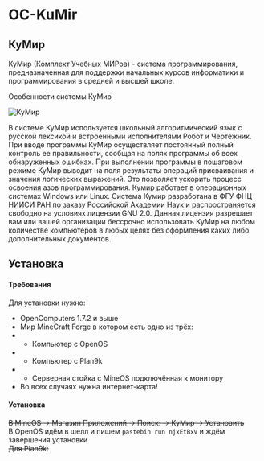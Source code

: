 # OC-KuMir
## КуМир
КуМир (Комплект Учебных МИРов) - система программирования, предназначенная для поддержки начальных курсов информатики и программирования в средней и высшей школе.

Особенности системы КуМир

![КуМир](http://razvitie19.ucoz.ru/risunki/screen.png)

В системе КуМир используется школьный алгоритмический язык с русской лексикой и встроенными исполнителями Робот и Чертёжник.
При вводе программы КуМир осуществляет постоянный полный контроль ее правильности, сообщая на полях программы об всех обнаруженных ошибках.
При выполнении программы в пошаговом режиме КуМир выводит на поля результаты операций присваивания и значения логических выражений. Это позволяет ускорить процесс освоения азов программирования.
Кумир работает в операционных системах Windows или Linux.
Система Кумир разработана в ФГУ ФНЦ НИИСИ РАН по заказу Российской Академии Наук и распространяется свободно на условиях лицензии GNU 2.0.
Данная лицензия разрешает вам или вашей организации бессрочно использовать КуМир на любом количестве компьютеров в любых целях без оформления каких либо дополнительных документов.

## Установка

#### Требования
Для установки нужно:
- OpenComputers 1.7.2 и выше
- Мир MineCraft Forge в котором есть одно из трёх:
- - Компьютер с OpenOS
- - Компьютер с Plan9k
- - Серверная стойка с MineOS подключённая к монитору
- Во всех случаях нужна интернет-карта!
#### Установка
<s>В MineOS -> Магазин Приложений -> Поиск: -> КуМир -> Установить</s><br>В OpenOS идём в шелл и пишем `pastebin run njxEtBxV` и ждём завершения установки<br><s>Для Plan9k: </s>
